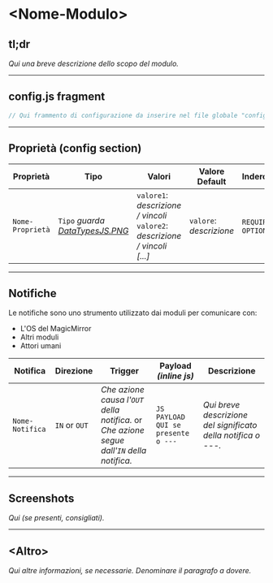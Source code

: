 # \<Nome-Modulo\>

## tl;dr

_Qui una breve descrizione dello scopo del modulo._

---

## config.js fragment

```js
// Qui frammento di configurazione da inserire nel file globale "config.js"
```

---

## Proprietà (config section)

| Proprietà        | Tipo                                               | Valori                                                                             | Valore Default          | Inderogabilità           | Descrizione              |
| ---------------- | -------------------------------------------------- | ---------------------------------------------------------------------------------- | ----------------------- | ------------------------ | ------------------------ |
| `Nome-Proprietà` | `Tipo` _guarda [DataTypesJS.PNG](DataTypesJS.PNG)_ | `valore1`: _descrizione / vincoli_ <br> `valore2`: _descrizione / vincoli_ _[...]_ | `valore`: _descrizione_ | `REQUIRED` or `OPTIONAL` | _Qui breve descrizione._ |

---

## Notifiche

Le notifiche sono uno strumento utilizzato dai moduli per comunicare con:

- L'OS del MagicMirror
- Altri moduli
- Attori umani

| Notifica        | Direzione     | Trigger                                                                                    | Payload _(inline js)_              | Descrizione                                                   |
| --------------- | ------------- | ------------------------------------------------------------------------------------------ | ---------------------------------- | ------------------------------------------------------------- |
| `Nome-Notifica` | `IN` or `OUT` | _Che azione causa l'`OUT` della notifica._ or _Che azione segue dall'`IN` della notifica._ | `JS PAYLOAD QUI se presente o ---` | _Qui breve descrizione del significato della notifica o ---._ |

---

## Screenshots

_Qui (se presenti, consigliati)._

---

## \<Altro\>

_Qui altre informazioni, se necessarie. Denominare il paragrafo a dovere._
